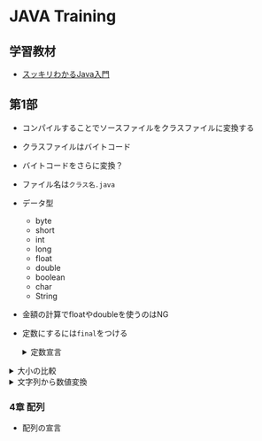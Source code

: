 # JAVA Training

## 学習教材
- [スッキリわかるJava入門](https://www.amazon.co.jp/%E3%82%B9%E3%83%83%E3%82%AD%E3%83%AA%E3%82%8F%E3%81%8B%E3%82%8BJava%E5%85%A5%E9%96%80-%E7%AC%AC3%E7%89%88-%E3%82%B9%E3%83%83%E3%82%AD%E3%83%AA%E3%82%B7%E3%83%AA%E3%83%BC%E3%82%BA-%E4%B8%AD%E5%B1%B1%E6%B8%85%E5%96%AC/dp/4295007803/ref=pd_bxgy_img_sccl_1/358-4281526-7552105?content-id=amzn1.sym.bc57a5ab-9f02-4944-8c5c-9e1696e0d32c&pd_rd_i=4295007803&psc=1)

## 第1部
- コンパイルすることでソースファイルをクラスファイルに変換する
- クラスファイルはバイトコード
- バイトコードをさらに変換？

- ファイル名は`クラス名.java`
- データ型
  - byte
  - short
  - int
  - long
  - float
  - double
  - boolean
  - char
  - String

- 金額の計算でfloatやdoubleを使うのはNG
- 定数にするには`final`をつける
  <details>
  <summary>定数宣言</summary>

  ```java
  final int n = 100;
  ```

  </details>

<details>
<summary>大小の比較</summary>

```java
int max = Math.max(100, 101);
```

</details>

<details>
<summary>文字列から数値変換</summary>

```java
int n = Integer.parseInt("100");
```

</details>

### 4章 配列
- 配列の宣言

```java

```